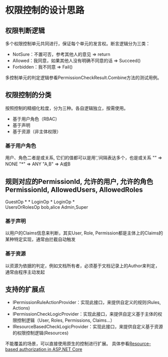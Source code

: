 ﻿# 权限控制的设计思路

## 权限判断逻辑

多个权限控制单元共同进行，保证每个单元的发言权。断言逻辑分为三类：

- NotSure：不置可否，参考其他人的意见 => return
- Allowed：我同意，如果其他人没有明确不同意的话 => Succeed()
- Forbidden：我不同意 => Fail()

多控制单元的判定逻辑参看PermissionCheckResult.Combine方法的测试用例。

## 权限控制的分类

按照控制的精细化粒度，分为三种。各自逻辑独立，按需使用。

- 基于用户角色（RBAC）
- 基于声明
- 基于资源（非主体权限）

### 基于用户角色

用户、角色二者是或关系, 它们的值都可以是用','间隔表达多个，也是或关系
""		=>	NONE 
"*"		=>	ANY
"A,B"	=>	A或B

规则对应的PermissionId,		允许的用户,		允许的角色
PermissionId,				AllowedUsers,	AllowedRoles
---------------------------------------------------------
GuestOp						*				*
LoginOp										*
LoginOp						*				
UsersOrRolesOp				bob,alice		Admin,Super		

### 基于声明

以用户的Claims信息来判断，其实User, Role, Permission都是主体上的Claims的某种特定实现，通常由拦截自动触发

### 基于资源

以资源为依据的判定，例如文档所有者，必须基于文档记录上的Author来判定，通常由程序主动发起

## 支持的扩展点

- IPermissionRuleActionProvider：实现此接口，来提供自定义的规则(Rules, Actions)
- IPermissionCheckLogicProvider：实现此接口，来提供自定义基于主体的权限控制逻辑（User, Roles, Permissions, Claims...）
- IResourceBasedCheckLogicProvider：实现此接口，来提供自定义基于资源的权限控制逻辑(Resources)

不能覆盖的场景，可以直接使用原生的控制进行扩展。
具体参看[Resource-based authorization in ASP.NET Core](https://docs.microsoft.com/en-us/aspnet/core/security/authorization/resourcebased)
